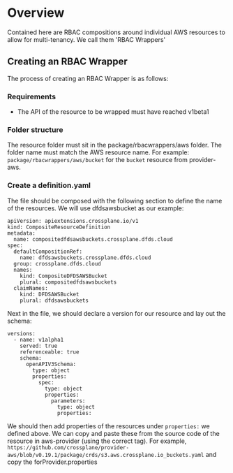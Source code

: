 # Overview

Contained here are RBAC compositions around individual AWS resources to allow for multi-tenancy. We call them 
'RBAC Wrappers'

## Creating an RBAC Wrapper

The process of creating an RBAC Wrapper is as follows:

### Requirements

- The API of the resource to be wrapped must have reached v1beta1

### Folder structure

The resource folder must sit in the package/rbacwrappers/aws folder. The folder name must match the AWS resource name. 
For example: `package/rbacwrappers/aws/bucket` for the `bucket` resource from provider-aws.

### Create a definition.yaml

The file should be composed with the following section to define the name of the resources. We will use dfdsawsbucket as 
our example:

```
apiVersion: apiextensions.crossplane.io/v1
kind: CompositeResourceDefinition
metadata:
  name: compositedfdsawsbuckets.crossplane.dfds.cloud
spec:
  defaultCompositionRef:
    name: dfdsawsbuckets.crossplane.dfds.cloud
  group: crossplane.dfds.cloud
  names:
    kind: CompositeDFDSAWSBucket
    plural: compositedfdsawsbuckets
  claimNames:
    kind: DFDSAWSBucket
    plural: dfdsawsbuckets
```

Next in the file, we should declare a version for our resource and lay out the schema:

```
versions: 
  - name: v1alpha1
    served: true
    referenceable: true
    schema:
      openAPIV3Schema:
        type: object
        properties:
          spec:
            type: object
            properties:
              parameters:
                type: object
                properties:
```

We should then add properties of the resources under `properties:` we defined above. We can copy and paste 
these from the source code of the resource in aws-provider (using the correct tag). For example, `https://github.com/crossplane/provider-aws/blob/v0.19.1/package/crds/s3.aws.crossplane.io_buckets.yaml` and copy the forProvider.properties